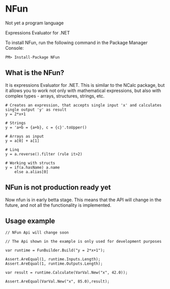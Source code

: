 # NFun
Not yet a program language

Expressions Evaluator for .NET

To install NFun, run the following command in the Package Manager Console:

```
PM> Install-Package NFun 
```

## What is the NFun?

It is expressions Evaluator for .NET. This is similar to the NCalc package, but it allows you to work not only with mathematical expressions, but also with complex types - arrays, structures, strings, etc.


```
# Creates an expression, that accepts single input 'x' and calculates single output 'y' as result
y = 2*x+1 

# Strings
y = 'a+b = {a+b}, c = {c}'.toUpper() 

# Arrays as input
y = a[0] + a[1]

# Linq
y = a.reverse().filter (rule it>2)

# Working with structs
y = if(a.hasName) a.name 
	else a.alias[0]  
```

## NFun is not production ready yet

Now nfun is in early betta stage. This means that the API will change in the future, and not all the functionality is implemented. 

## Usage example

```
// NFun Api will change soon

// The Api shown in the example is only used for development purposes

var runtime = FunBuilder.Build("y = 2*x+1");

Assert.AreEqual(1, runtime.Inputs.Length);
Assert.AreEqual(1, runtime.Outputs.Length);

var result = runtime.Calculate(VarVal.New("x", 42.0));

Assert.AreEqual(VarVal.New("x", 85.0),result);
```
